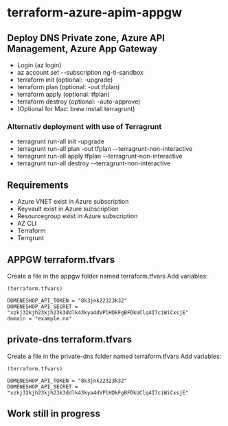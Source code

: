 # terraform-azure-apim-appgw
## Deploy DNS Private zone, Azure API Management, Azure App Gateway

- Login (az login)
- az account set --subscription ng-ti-sandbox
- terraform init (optional: -upgrade)
- terraform plan (optional: -out tfplan)
- terraform apply (optional: tfplan)
- terraform destroy (optional: -auto-approve)
- (Optional for Mac: brew install terragrunt)

### Alternativ deployment with use of Terragrunt
- terragrunt run-all init -upgrade
- terragrunt run-all plan -out tfplan --terragrunt-non-interactive
- terragrunt run-all apply tfplan --terragrunt-non-interactive
- terragrunt run-all destroy --terragrunt-non-interactive

## Requirements
- Azure VNET exist in Azure subscription
- Keyvault exist in Azure subscription
- Resourcegroup exist in Azure subscription
- AZ CLI
- Terraform
- Terrgrunt

## APPGW terraform.tfvars
Create a file in the appgw folder named terraform.tfvars
Add variables:
~~~
(terraform.tfvars)

DOMENESHOP_API_TOKEN = "8k3jnk22323k32"
DOMENESHOP_API_SECRET = "xzkj32kjh23kjh23k3ddlk43kya4dVPlHDkFgBFDkUClq4I7ciWiCxsjE"
domain = "example.no"
~~~

## private-dns terraform.tfvars
Create a file in the private-dns folder named terraform.tfvars
Add variables:
~~~
(terraform.tfvars)

DOMENESHOP_API_TOKEN = "8k3jnk22323k32"
DOMENESHOP_API_SECRET = "xzkj32kjh23kjh23k3ddlk43kya4dVPlHDkFgBFDkUClq4I7ciWiCxsjE"
~~~


## Work still in progress